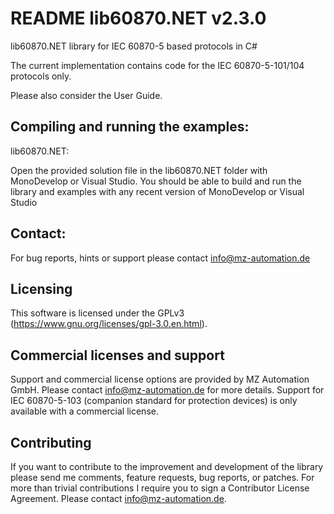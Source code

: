 # README lib60870.NET v2.3.0

lib60870.NET library for IEC 60870-5 based protocols in C#

The current implementation contains code for the IEC 60870-5-101/104 protocols only.

Please also consider the User Guide.


## Compiling and running the examples:


lib60870.NET:

Open the provided solution file in the lib60870.NET folder with MonoDevelop or Visual Studio. You should be able to build and run the library and examples with any recent version of MonoDevelop or Visual Studio

## Contact:

For bug reports, hints or support please contact info@mz-automation.de

## Licensing

This software is licensed under the GPLv3 (https://www.gnu.org/licenses/gpl-3.0.en.html).

## Commercial licenses and support

Support and commercial license options are provided by MZ Automation GmbH. Please contact info@mz-automation.de for more details. Support for IEC 60870-5-103 (companion standard for protection devices) is only available with a commercial license.

## Contributing

If you want to contribute to the improvement and development of the library please send me comments, feature requests, bug reports, or patches. For more than trivial contributions I require you to sign a Contributor License Agreement. Please contact info@mz-automation.de.
